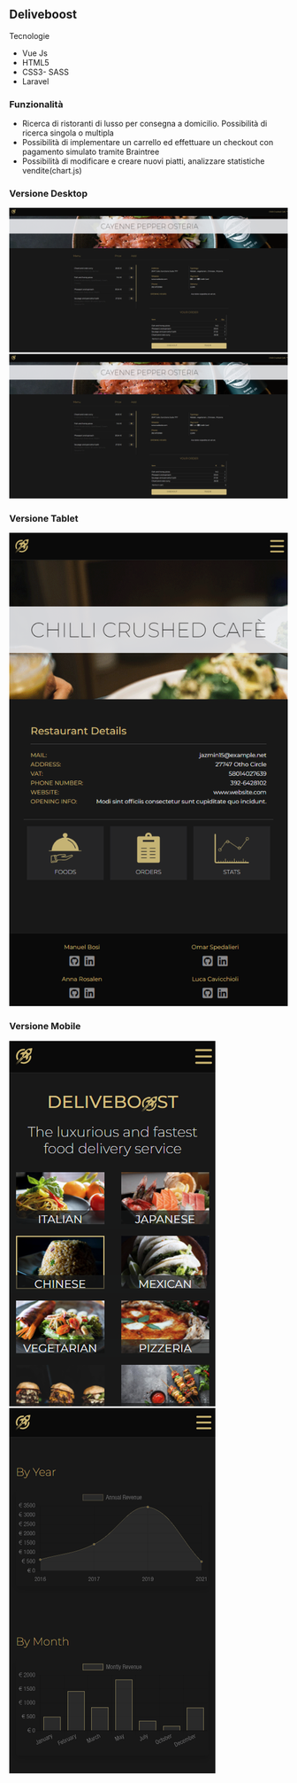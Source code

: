 ## Deliveboost
Tecnologie
- Vue Js
- HTML5
- CSS3- SASS
- Laravel

### Funzionalità
- Ricerca di ristoranti di lusso per consegna a domicilio. Possibilità di ricerca singola o multipla
- Possibilità di implementare un carrello ed effettuare un checkout con pagamento simulato tramite Braintree
- Possibilità di modificare e creare nuovi piatti, analizzare statistiche vendite(chart.js)



### Versione Desktop
<img src="https://github.com/Deliveboo-7/Deliveboost/blob/main/screenshot/desktop-carrello.png?raw=true">

<img src="https://github.com/Deliveboo-7/Deliveboost/blob/main/screenshot/desktop-carrello.png?raw=true">


### Versione Tablet
<img src="https://github.com/Deliveboo-7/Deliveboost/blob/main/screenshot/ipad.png?raw=true">


### Versione Mobile
<img src="https://github.com/Deliveboo-7/Deliveboost/blob/main/screenshot/mobile-home.png?raw=true">

<img src="https://github.com/Deliveboo-7/Deliveboost/blob/main/screenshot/mobile-stats.png?raw=true">
